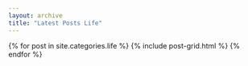 ```yaml
---
layout: archive
title: "Latest Posts Life"
---
```


<div class="tiles">
{% for post in site.categories.life %}
	{% include post-grid.html %}
{% endfor %}
</div><!-- /.tiles -->
